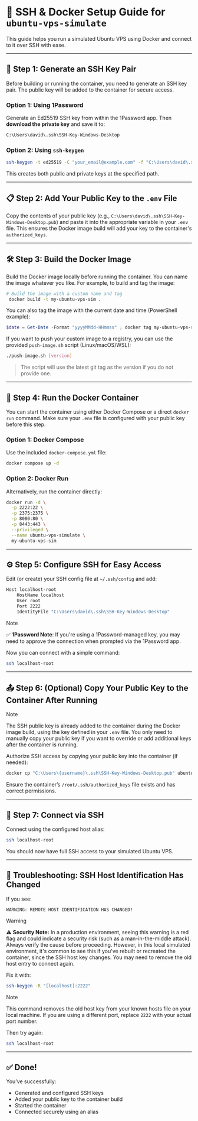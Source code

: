 # 🚀 SSH & Docker Setup Guide for `ubuntu-vps-simulate`

This guide helps you run a simulated Ubuntu VPS using Docker and connect to it over SSH with ease.

---

## 🔐 Step 1: Generate an SSH Key Pair

Before building or running the container, you need to generate an SSH key pair. The public key will be added to the container for secure access.

### Option 1: Using 1Password

Generate an Ed25519 SSH key from within the 1Password app.
Then **download the private key** and save it to:

```bash
C:\Users\david\.ssh\SSH-Key-Windows-Desktop
```

### Option 2: Using `ssh-keygen`

```bash
ssh-keygen -t ed25519 -C "your_email@example.com" -f "C:\Users\david\.ssh\SSH-Key-Windows-Desktop"
```

This creates both public and private keys at the specified path.

---

## 📋 Step 2: Add Your Public Key to the `.env` File

Copy the contents of your public key (e.g., `C:\Users\david\.ssh\SSH-Key-Windows-Desktop.pub`) and paste it into the appropriate variable in your `.env` file. This ensures the Docker image build will add your key to the container's `authorized_keys`.

---

## 🛠️ Step 3: Build the Docker Image

Build the Docker image locally before running the container. You can name the image whatever you like. For example, to build and tag the image:

```bash
# Build the image with a custom name and tag
 docker build -t my-ubuntu-vps-sim .
```

You can also tag the image with the current date and time (PowerShell example):

```powershell
$date = Get-Date -Format "yyyyMMdd-HHmmss" ; docker tag my-ubuntu-vps-sim my-ubuntu-vps-sim:$date
```

If you want to push your custom image to a registry, you can use the provided `push-image.sh` script (Linux/macOS/WSL):

```bash
./push-image.sh [version]
```

> The script will use the latest git tag as the version if you do not provide one.

---

## 🐳 Step 4: Run the Docker Container

You can start the container using either Docker Compose or a direct `docker run` command. Make sure your `.env` file is configured with your public key before this step.

### Option 1: Docker Compose

Use the included `docker-compose.yml` file:

```bash
docker compose up -d
```

### Option 2: Docker Run

Alternatively, run the container directly:

```bash
docker run -d \
  -p 2222:22 \
  -p 2375:2375 \
  -p 8080:80 \
  -p 8443:443 \
  --privileged \
  --name ubuntu-vps-simulate \
  my-ubuntu-vps-sim
```

---

## ⚙️ Step 5: Configure SSH for Easy Access

Edit (or create) your SSH config file at `~/.ssh/config` and add:

```bash
Host localhost-root
    HostName localhost
    User root
    Port 2222
    IdentityFile "C:\Users\david\.ssh\SSH-Key-Windows-Desktop"
```

> [!NOTE]
> ✅ **1Password Note**: If you're using a 1Password-managed key, you may need to approve the connection when prompted via the 1Password app.

Now you can connect with a simple command:

```bash
ssh localhost-root
```

---

## 📤 Step 6: (Optional) Copy Your Public Key to the Container After Running

> [!NOTE]
> The SSH public key is already added to the container during the Docker image build, using the key defined in your `.env` file. You only need to manually copy your public key if you want to override or add additional keys after the container is running.

Authorize SSH access by copying your public key into the container (if needed):

```bash
docker cp "C:\Users\{username}\.ssh\SSH-Key-Windows-Desktop.pub" ubuntu-vps-simulate:/root/.ssh/authorized_keys
```

Ensure the container’s `/root/.ssh/authorized_keys` file exists and has correct permissions.

---

## 🔌 Step 7: Connect via SSH

Connect using the configured host alias:

```bash
ssh localhost-root
```

You should now have full SSH access to your simulated Ubuntu VPS.

---

## 🧯 Troubleshooting: SSH Host Identification Has Changed

If you see:

```
WARNING: REMOTE HOST IDENTIFICATION HAS CHANGED!
```
> [!WARNING]
> ⚠️ **Security Note:** In a production environment, seeing this warning is a red flag and could indicate a security risk (such as a man-in-the-middle attack). Always verify the cause before proceeding. However, in this local simulated environment, it's common to see this if you've rebuilt or recreated the container, since the SSH host key changes. You may need to remove the old host entry to connect again.

Fix it with:

```bash
ssh-keygen -R "[localhost]:2222"
```
> [!NOTE]
> This command removes the old host key from your known hosts file on your local machine.
> If you are using a different port, replace `2222` with your actual port number.

Then try again:

```bash
ssh localhost-root
```

---

## ✅ Done!

You’ve successfully:

* Generated and configured SSH keys
* Added your public key to the container build
* Started the container
* Connected securely using an alias

